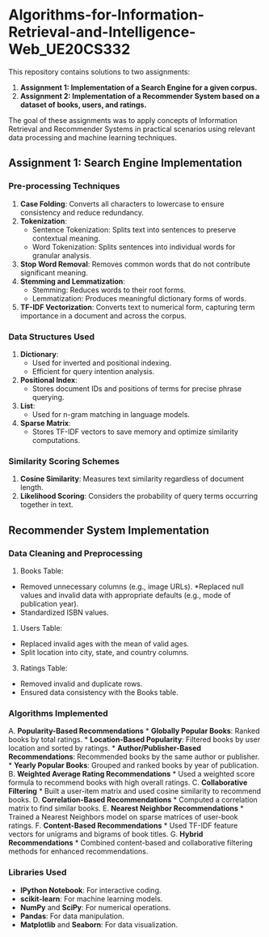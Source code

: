 # Algorithms-for-Information-Retrieval-and-Intelligence-Web_UE20CS332

This repository contains solutions to two assignments:

1. **Assignment 1: Implementation of a Search Engine for a given corpus.**
2. **Assignment 2: Implementation of a Recommender System based on a dataset of books, users, and ratings.**

The goal of these assignments was to apply concepts of Information Retrieval and Recommender Systems in practical scenarios using relevant data processing and machine learning techniques.

## Assignment 1: Search Engine Implementation
### Pre-processing Techniques
1. **Case Folding**: Converts all characters to lowercase to ensure consistency and reduce redundancy.
2. **Tokenization**:
    * Sentence Tokenization: Splits text into sentences to preserve contextual meaning.
    * Word Tokenization: Splits sentences into individual words for granular analysis.
3. **Stop Word Removal**: Removes common words that do not contribute significant meaning.
4. **Stemming and Lemmatization**:
    * Stemming: Reduces words to their root forms.
    * Lemmatization: Produces meaningful dictionary forms of words.
5. **TF-IDF Vectorization**: Converts text to numerical form, capturing term importance in a document and across the corpus.

### Data Structures Used
1. **Dictionary**:
    * Used for inverted and positional indexing.
    * Efficient for query intention analysis.
2. **Positional Index**:
    * Stores document IDs and positions of terms for precise phrase querying.
3. **List**:
    * Used for n-gram matching in language models.
4. **Sparse Matrix**:
    * Stores TF-IDF vectors to save memory and optimize similarity computations.

### Similarity Scoring Schemes
1. **Cosine Similarity**: Measures text similarity regardless of document length.
2. **Likelihood Scoring**: Considers the probability of query terms occurring together in text.


## Recommender System Implementation
### Data Cleaning and Preprocessing
1. Books Table:
* Removed unnecessary columns (e.g., image URLs).
*Replaced null values and invalid data with appropriate defaults (e.g., mode of publication year).
* Standardized ISBN values.
1. Users Table:
* Replaced invalid ages with the mean of valid ages.
* Split location into city, state, and country columns.
3. Ratings Table:
* Removed invalid and duplicate rows.
* Ensured data consistency with the Books table.

### Algorithms Implemented
A. **Popularity-Based Recommendations**
    * **Globally Popular Books**: Ranked books by total ratings.
    * **Location-Based Popularity**: Filtered books by user location and sorted by ratings.
    * **Author/Publisher-Based Recommendations**: Recommended books by the same author or publisher.
    * **Yearly Popular Books**: Grouped and ranked books by year of publication.
B. **Weighted Average Rating Recommendations**
    * Used a weighted score formula to recommend books with high overall ratings.
C. **Collaborative Filtering**
    * Built a user-item matrix and used cosine similarity to recommend books.
D. **Correlation-Based Recommendations**
    * Computed a correlation matrix to find similar books.
E. **Nearest Neighbor Recommendations**
    * Trained a Nearest Neighbors model on sparse matrices of user-book ratings.
F. **Content-Based Recommendations**
    * Used TF-IDF feature vectors for unigrams and bigrams of book titles.
G. **Hybrid Recommendations**
    * Combined content-based and collaborative filtering methods for enhanced recommendations.

### Libraries Used
* **IPython Notebook**: For interactive coding.
* **scikit-learn**: For machine learning models.
* **NumPy** and **SciPy**: For numerical operations.
* **Pandas**: For data manipulation.
* **Matplotlib** and **Seaborn**: For data visualization.